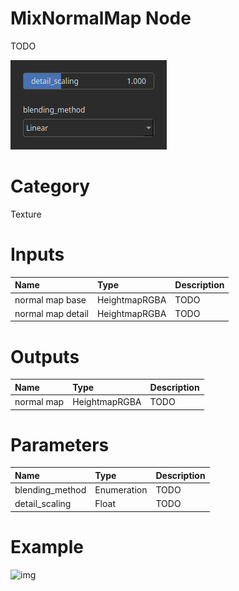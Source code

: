 
MixNormalMap Node
=================


TODO



![img](../../images/nodes/MixNormalMap_settings.png)


# Category


Texture
# Inputs

|Name|Type|Description|
| :--- | :--- | :--- |
|normal map base|HeightmapRGBA|TODO|
|normal map detail|HeightmapRGBA|TODO|

# Outputs

|Name|Type|Description|
| :--- | :--- | :--- |
|normal map|HeightmapRGBA|TODO|

# Parameters

|Name|Type|Description|
| :--- | :--- | :--- |
|blending_method|Enumeration|TODO|
|detail_scaling|Float|TODO|

# Example


![img](../../images/nodes/MixNormalMap.png)

